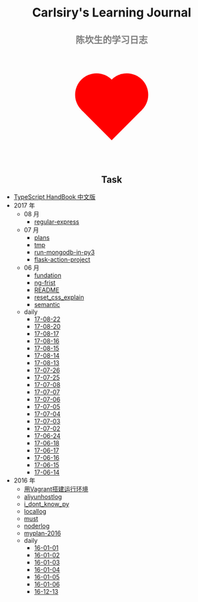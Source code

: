 
# Carlsiry's Learning Journal

<h2 class="subheader">陈坎生的学习日志</h2>

<div class="heart"></div>

## Task

- [TypeScript HandBook 中文版](https://zhongsp.gitbooks.io/typescript-handbook/content/)
- 2017 年
  - 08 月
    - [regular-express](./2017/08/regular-express.html)
  - 07 月
    - [plans](./2017/07/plans.html)
    - [tmp](./2017/07/tmp.html)
    - [run-mongodb-in-py3](./2017/07/run-mongodb-in-py3.html)
    - [flask-action-project](./2017/07/flask-action-project.html)
  - 06 月
    - [fundation](./2017/06/fundation.html)
    - [ng-frist](./2017/06/ng-frist.html)
    - [README](./2017/06/README.html)
    - [reset_css_explain](./2017/06/reset_css_explain.html)
    - [semantic](./2017/06/semantic.html)
  - daily
    - [17-08-22](./2017/daily/17-08-22.md)
    - [17-08-20](./2017/daily/17-08-20.html)
    - [17-08-17](./2017/daily/17-08-17.html)
    - [17-08-16](./2017/daily/17-08-16.html)
    - [17-08-15](./2017/daily/17-08-15.html)
    - [17-08-14](./2017/daily/17-08-14.html)
    - [17-08-13](./2017/daily/17-08-13.html)
    - [17-07-26](./2017/daily/17-07-26.html)
    - [17-07-25](./2017/daily/17-07-25.html)
    - [17-07-08](./2017/daily/17-07-08.html)
    - [17-07-07](./2017/daily/17-07-07.html)
    - [17-07-06](./2017/daily/17-07-06.html)
    - [17-07-05](./2017/daily/17-07-05.html)
    - [17-07-04](./2017/daily/17-07-04.html)
    - [17-07-03](./2017/daily/17-07-03.html)
    - [17-07-02](./2017/daily/17-07-02.html)
    - [17-06-24](./2017/daily/17-06-24.html)
    - [17-06-18](./2017/daily/17-06-18.html)
    - [17-06-17](./2017/daily/17-06-17.html)
    - [17-06-16](./2017/daily/17-06-16.html)
    - [17-06-15](./2017/daily/17-06-15.html)
    - [17-06-14](./2017/daily/17-06-14.html)
- 2016 年
  - [用Vagrant搭建运行环境](./2016/Build-Environment-by-Vagrant.md)
  - [aliyunhostlog](./2016/aliyunhostlog.md)
  - [i_dont_know_py](./2016/i_dont_know_py.md)
  - [locallog](./2016/locallog.md)
  - [must](./2016/must.md)
  - [noderlog](./2016/noderlog.md)
  - [myplan-2016](./2016/myplan.md)
  - daily
    - [16-01-01](./2016/daily/01-01.md)
    - [16-01-02](./2016/daily/01-02.md)
    - [16-01-03](./2016/daily/01-03.md)
    - [16-01-04](./2016/daily/01-04.md)
    - [16-01-05](./2016/daily/01-05.md)
    - [16-01-06](./2016/daily/01-06.md)
    - [16-12-13](./2016/daily/12-13.md)


<style>
  h1, h2 {
    text-align: center;
  }
  .subheader {
    color: rgba(0, 0, 0, .5);
  }
  .heart {
    width: 100px;
    height: 100px;
    margin: 100px auto;
    background: red;
    -webkit-transform: rotate(45deg);
  }
  .heart:before, .heart:after {
    content: '';
    position: absolute;
    width: 100px;
    height: 100px;
    background: red;
    border-radius: 50%;
  }
  .heart:before {
    -webkit-transform: translate(-50px);
  }
  .heart:after{
    -webkit-transform: translateY(-50px);
  }
</style>

